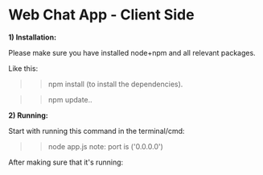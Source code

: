 # Web Chat App - Client Side



**1) Installation:**

Please make sure you have installed node+npm and all relevant packages.

Like this:

> >npm install (to install the dependencies).

> >npm update..

**2) Running:**

Start with running this command in the terminal/cmd:

> >node app.js
note: port is ('0.0.0.0')



After making sure that it's running:
